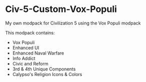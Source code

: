 # Civ-5-Custom-Vox-Populi
My own modpack for Civilization 5 using the Vox Populi modpack

This modpack contains:
- Vox Populi
- Enhanced UI
- Enhanced Naval Warfare
- Info Addict
- Civic and Reform
- 3rd & 4th Unique Components
- Calypso's Religion Icons & Colors
